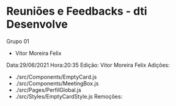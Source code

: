 # Reuniões e Feedbacks - dti Desenvolve
Grupo 01 
- Vitor Moreira Felix




Data:29/06/2021   Hora:20:35
Edição: Vitor Moreira Felix
Adições:
-  ./src/Components/EmptyCard.js
-  ./src/Components/MeetingBox.js
-  ./src/Pages/PerfilGlobal.js
-  ./src/Styles/EmptyCardStyle.js
Remoções: